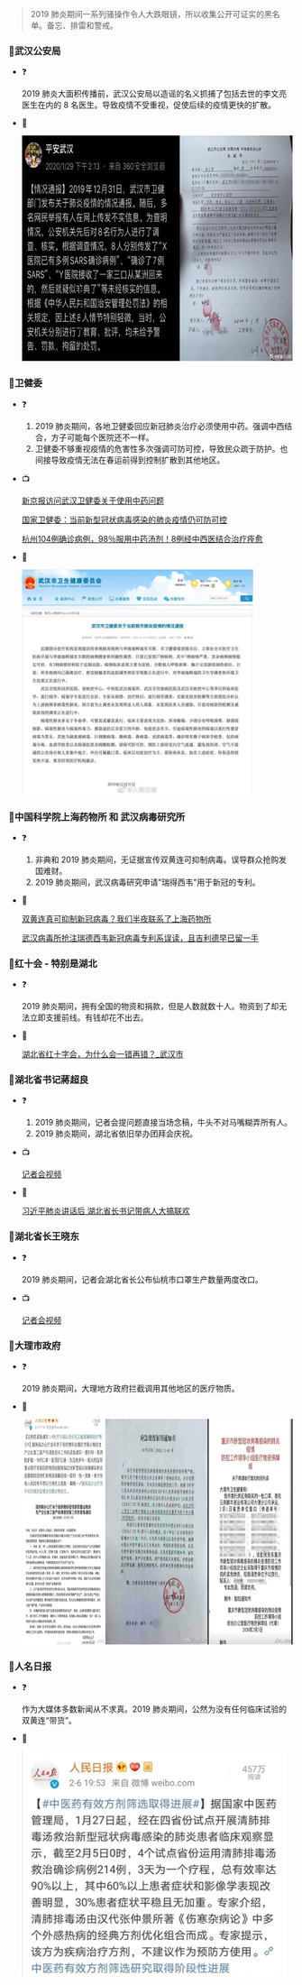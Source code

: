 > 2019 肺炎期间一系列骚操作令人大跌眼镜，所以收集公开可证实的黑名单。备忘、排雷和警戒。

### 🚫武汉公安局

- ❓
  
  2019 肺炎大面积传播前，武汉公安局以造谣的名义抓捕了包括去世的李文亮医生在内的 8 名医生。导致疫情不受重视，促使后续的疫情更快的扩散。  
  
- 🗾
  
  <img src="media/IMG_1767.jpeg"  height = "400" alt="训诫书" />


### 🚫卫健委

- ❓

  1. 2019 肺炎期间，各地卫健委回应新冠肺炎治疗必须使用中药。强调中西结合，方子可能每个医院还不一样。
  2. 卫健委不够重视疫情的危害性多次强调可防可控，导致民众疏于防护。也间接导致疫情无法在春运前得到控制扩散到其他地区。
  
- 📺

  [新京报访问武汉卫健委关于使用中药问题](media/001Fn58Slx07AGZWJESk01041201fsb90E013.mp4)

  [国家卫健委：当前新型冠状病毒感染的肺炎疫情仍可防可控](https://china.huanqiu.com/article/9CaKrnKoYBB)

  [杭州104例确诊病例，98％服用中药汤剂！8例经中西医结合治疗痊愈](https://new.qq.com/omn/20200206/20200206A0IGW600.html)

- 🗾
  
  <img src="media/a716fd45ly1gafuu4tjy3j20ow0oa79t.jpg"  height = "400"  />


### 🚫中国科学院上海药物所 和 武汉病毒研究所

- ❓

  1. 非典和 2019 肺炎期间，无证据宣传双黄连可抑制病毒。误导群众抢购发国难财。
  2. 2019 肺炎期间，武汉病毒研究申请"瑞得西韦"用于新冠的专利。

- 🔗

  [双黄连真可抑制新冠病毒？我们半夜联系了上海药物所](https://m.uczzd.cn/webview/news?app=uc-iflow&zzd_from=ucpush&aid=4801751863254753739&cid=100&uc_param_str=dndseiwifrvesvntgicp&uc_biz_str=S:custom%7CC:iflow_site%7CK:true&from=uc_push&from_sm=kkframenew)
  
  [武汉病毒所抢注瑞德西韦新冠病毒专利系误读，且吉利德早已留一手](https://m.jiemian.com/article/3947746.html)


### 🚫红十会 - 特别是湖北

- ❓

  2019 肺炎期间，拥有全国的物资和捐款，但是人数就数十人。物资到了却无法立即支援前线。有钱却花不出去。

- 🔗

  [湖北省红十字会，为什么会一错再错？_武汉市](https://sohu.com/a/369795489_477856/?pvid=000115_3w_a)


### 🚫湖北省书记蔣超良

- ❓

  1. 2019 肺炎期间，记者会提问题直接当场念稿，牛头不对马嘴糊弄所有人。
  2. 2019 肺炎期间，湖北省依旧举办团拜会庆祝。

- 📺

  [记者会视频](media/0045b5Xdlx07ACsrmGZq01041201y7q60E010.mp4)
  
- 🔗

  [习近平肺炎讲话后 湖北省长书记带病人大搞联欢](https://www.ntdtv.com/gb/2020/01/24/a102759847.html)


### 🚫湖北省长王晓东

- ❓

  2019 肺炎期间，记者会湖北省长公布仙桃市口罩生产数量两度改口。

- 📺

  [记者会视频](media/003vnRpWlx07Au63vgQw010412002TCv0E010.mp4)


### 🚫大理市政府

- ❓

  2019 肺炎期间，大理地方政府拦截调用其他地区的医疗物质。

- 🗾

  <img src="media/IMG_1758.jpeg"  height = "400"  />
  
  
### 🚫人名日报

- ❓

  作为大媒体多数新闻从不求真。2019 肺炎期间，公然为没有任何临床试验的双黄连“带货”。

- 🗾

  <img src="media/75ae31f4d947b65b7285fe7b2603984e.jpg"  height = "400"  />